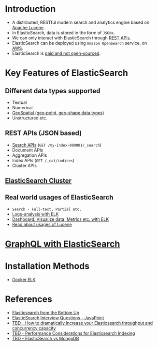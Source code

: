 
# Introduction
- A distributed, RESTful modern search and analytics engine based on [Apache Lucene](ApacheLucene.md).
- In ElasticSearch, data is stored in the form of `JSONs`.
- We can only interact with ElasticSearch through [REST APIs](../../2_APITechOptions/REST.md).
- ElasticSearch can be deployed using `Amazon OpenSearch` service, on [AWS](../../../2_AWSComponents).
- ElasticSearch is [paid and not open-sourced](https://www.elastic.co/pricing/).

# Key Features of ElasticSearch

## Different data types supported
- Textual
- Numerical
- [GeoSpatial (geo-point, geo-shape data types)](https://www.elastic.co/guide/en/elasticsearch/reference/current/query-dsl-geo-bounding-box-query.html)
- Unstructured etc.

## REST APIs (JSON based)
- [Search APIs](https://www.elastic.co/guide/en/elasticsearch/reference/current/search.html) (`GET /my-index-000001/_search`)
- Document APIs
- Aggregation APIs
- Index APIs (`GET /_cat/indices`)
- Cluster APIs

## [ElasticSearch Cluster](ElasticSearchCluster.md)

## Real world usages of ElasticSearch
- `Search - Full-text, Partial etc.`
- [Logs-analysis with ELK](../../7_MonitoringTools/ELK.md)
- [Dashboard, Visualize data, Metrics etc. with ELK](../../7_MonitoringTools/ELK.md)
- [Read about usages of Lucene](ApacheLucene.md#real-world-usages-of-apache-lucene)

# [GraphQL with ElasticSearch](ElasticSearchWithGraphQL.md)

# Installation Methods
- [Docker ELK](https://github.com/deviantony/docker-elk)

# References
- [Elasticsearch from the Bottom Up](https://www.elastic.co/blog/found-elasticsearch-from-the-bottom-up)
- [ElasticSearch Interview Questions - JavaPoint](https://www.javatpoint.com/elasticsearch-interview-questions)
- [TBD - How to dramatically increase your Elasticsearch throughput and concurrency capacity](https://medium.com/explorium-ai/how-to-dramatically-increase-your-elasticsearch-throughput-and-concurrency-capacity-c32d7bb02ac2)
- [TBD - Performance Considerations for Elasticsearch Indexing](https://www.elastic.co/blog/performance-considerations-elasticsearch-indexing)
- [TBD - ElasticSearch vs MongoDB](https://cloud.netapp.com/blog/cvo-blg-elasticsearch-vs-mongodb-6-key-differences)
